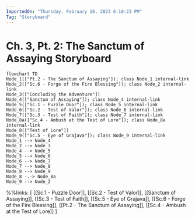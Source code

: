 ```yaml
---
ImportedOn: "Thursday, February 16, 2023 6:10:23 PM"
Tag: "Storyboard"
---
```

# Ch. 3, Pt. 2: The Sanctum of Assaying Storyboard
```mermaid
flowchart TD
Node_1(["Pt.2 - The Sanctum of Assaying"]); class Node_1 internal-link
Node_2(["Sc.6 - Forge of the Fire Blessing"]); class Node_2 internal-link
Node_3(["Concluding the Adventure"])
Node_4(["Sanctum of Assaying"]); class Node_4 internal-link
Node_5(["Sc.1 - Puzzle Door"]); class Node_5 internal-link
Node_6(["Sc.2 - Test of Valor"]); class Node_6 internal-link
Node_7(["Sc.3 - Test of Faith"]); class Node_7 internal-link
Node_8a(["Sc.4 - Ambush at the Test of Lore"]); class Node_8a internal-link
Node_8(["Test of Lore"])
Node_9(["Sc.5 - Eye of Grajava"]); class Node_9 internal-link
Node_1 --> Node_4
Node_2 --> Node_3
Node_4 --> Node_5
Node_5 --> Node_6
Node_6 --> Node_7
Node_7 --> Node_8
Node_8 --> Node_9
Node_8 -.-> Node_8a
Node_9 --> Node_2
```
%%links: [ [[Sc.1 - Puzzle Door]], [[Sc.2 - Test of Valor]], [[Sanctum of Assaying]], [[Sc.3 - Test of Faith]], [[Sc.5 - Eye of Grajava]], [[Sc.6 - Forge of the Fire Blessing]], [[Pt.2 - The Sanctum of Assaying]], [[Sc.4 - Ambush at the Test of Lore]] ]
